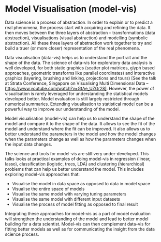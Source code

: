 # Model Visualisation (model-vis)

Data science is a process of abstraction. In order to explain or to predict a real phenomena, the process start with acquiring and refining the data. It then moves between the three layers of abstraction – transformations (data abstraction), visualisations (visual abstraction) and modelling (symbolic abstraction). All these three layers of abstraction work together to try and build a truer (or more closer) representation of the real phenomena.

Data visualisation (data-vis) helps us to understand the portrait and the shape of the data. The science of data-vis for exploratory data analysis is well developed, for both static graphics (scatter plot matrices, glyph based approaches, geometric transforms like parallel coordinates) and interactive graphics (layering, brushing and linking, projections and tours) [See the talk at Strata Conference, Singapore on Visualising Multi Dimensional Data – https://www.youtube.com/watch?v=GtAe_UZGr28]. However, the power of visualisation is rarely leveraged for understanding the statistical models developed better. Model evaluation is still largely restricted through numerical summaries. Extending visualisation to statistical model can be a powerful way to improve our understanding of the model.

Model visualisation (model-vis) can help us to understand the shape of the model and compare it to the shape of the data. It allows to see the fit of the model and understand where the fit can be improved. It also allows us to better understand the parameters in the model and how the model changes when the parameters change as well as how the parameters changes when the input data changes.

The science and tools for model-vis are still very under-developed. This talks looks at practical examples of doing model-vis in regression (linear, lasso), classification (logistic, trees, LDA) and clustering (hierarchical) problems that can help us better understand the model. This includes exploring model-vis approaches that:
- Visualise the model in data space as opposed to data in model space
- Visualise the entire space of models
- Visualise the same model with varying tuning parameters
- Visualise the same model with different input datasets
- Visualise the process of model fitting as opposed to final result

Integrating these approaches for model-vis as a part of model evaluation will strengthen the understanding of the model and lead to better model building for a data scientist. Model-vis can then complement data-vis for fitting better models as well as for communicating the insight from the data science process.
